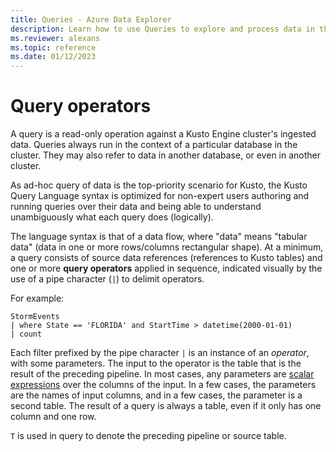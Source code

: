 ```yaml
---
title: Queries - Azure Data Explorer
description: Learn how to use Queries to explore and process data in the context of databases. 
ms.reviewer: alexans
ms.topic: reference
ms.date: 01/12/2023
---
```

# Query operators

A query is a read-only operation against a Kusto Engine cluster's ingested data. Queries always run in the context of a particular database in the cluster. They may also refer to data in another database, or even in another cluster.

As ad-hoc query of data is the top-priority scenario for Kusto, the Kusto Query Language syntax is optimized for non-expert users authoring and running queries over their data and being able to understand unambiguously what each query does (logically).

The language syntax is that of a data flow, where "data" means "tabular data" (data in one or more rows/columns rectangular shape). At a minimum, a query consists of source data references (references to Kusto tables) and one or more **query operators** applied in sequence, indicated visually by the use of a pipe character (`|`) to delimit operators.

For example:

<!-- csl: https://help.kusto.windows.net/Samples -->
```kusto
StormEvents 
| where State == 'FLORIDA' and StartTime > datetime(2000-01-01)
| count
```

Each filter prefixed by the pipe character `|` is an instance of an *operator*, with some parameters. The input to the operator is the table that is the result of the preceding pipeline. In most cases, any parameters are [scalar expressions](./scalar-data-types/index.md) over the columns of the input.
In a few cases, the parameters are the names of input columns, and in a few cases, the parameter is a second table. The result of a query is always a table, even if it only has one column and one row.

`T` is used in query to denote the preceding pipeline or source table.
